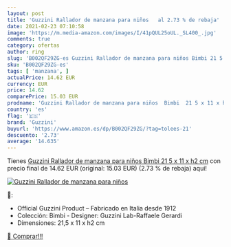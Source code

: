 ```yaml
---
layout: post
title: 'Guzzini Rallador de manzana para niños   al 2.73 % de rebaja'
date: 2021-02-23 07:10:58
image: 'https://m.media-amazon.com/images/I/41pQUL25oUL._SL400_.jpg'
comments: true
category: ofertas
author: ring
slug: 'B002QF29ZG-es Guzzini Rallador de manzana para niños Bimbi 21 5 x 11 x...'
sku: 'B002QF29ZG-es'
tags: [ 'manzana', ]
actualPrice: 14.62 EUR
currency: EUR
price: 14.62
comparePrice: 15.03 EUR
prodname: 'Guzzini Rallador de manzana para niños  Bimbi  21 5 x 11 x h2 cm'
country: 'es'
flag: '🇪🇸'
brand: 'Guzzini'
buyurl: 'https://www.amazon.es/dp/B002QF29ZG/?tag=tolees-21'
descuento: '2.73'
average: '14.635'
---
```


Tienes [Guzzini Rallador de manzana para niños  Bimbi  21 5 x 11 x h2 cm](https://www.amazon.es/dp/B002QF29ZG/?tag=tolees-21) con precio final de  14.62 EUR (original: 15.03 EUR) (2.73 %  de rebaja) aqui!

[![Guzzini Rallador de manzana para niños  ](https://m.media-amazon.com/images/I/41pQUL25oUL._SL400_.jpg)](https://www.amazon.es/dp/B002QF29ZG/?tag=tolees-21)

🔎:

- Official Guzzini Product – Fabricado en Italia desde 1912
- Colección: Bimbi - Designer: Guzzini Lab-Raffaele Gerardi
- Dimensiones: 21,5 x 11 x h2 cm

[🛒 Comprar!!!](https://www.amazon.es/dp/B002QF29ZG/?tag=tolees-21)
